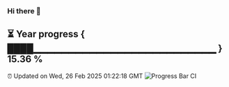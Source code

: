 ### Hi there 👋
⏳ Year progress { ████▁▁▁▁▁▁▁▁▁▁▁▁▁▁▁▁▁▁▁▁▁▁▁▁▁▁ } 15.36 %
---
⏰ Updated on Wed, 26 Feb 2025 01:22:18 GMT
![Progress Bar CI](https://github.com/liununu/liununu/workflows/Progress%20Bar%20CI/badge.svg)

